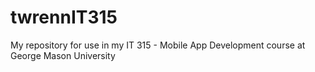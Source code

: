# twrennIT315
My repository for use in my IT 315 - Mobile App Development course at George Mason University
